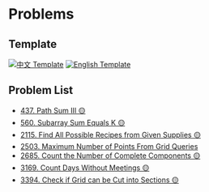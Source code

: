 # Problems

## Template

[![中文 Template](https://img.shields.io/badge/中文-Template-34495E)](template_zh.md)
[![English Template](https://img.shields.io/badge/English-Template-27AE60)](template_en.md)

## Problem List

<!-- PROBLEM_LIST_START -->
- [437. Path Sum III 🟡](437.%20Path%20Sum%20III)
- [560. Subarray Sum Equals K 🟡](560.%20Subarray%20Sum%20Equals%20K)
- [2115. Find All Possible Recipes from Given Supplies 🟡](2115.%20Find%20All%20Possible%20Recipes%20from%20Given%20Supplies)
- [2503. Maximum Number of Points From Grid Queries](2503.%20Maximum%20Number%20of%20Points%20From%20Grid%20Queries)
- [2685. Count the Number of Complete Components 🟡](2685.%20Count%20the%20Number%20of%20Complete%20Components)
- [3169. Count Days Without Meetings 🟡](3169.%20Count%20Days%20Without%20Meetings)
- [3394. Check if Grid can be Cut into Sections 🟡](3394.%20Check%20if%20Grid%20can%20be%20Cut%20into%20Sections)
<!-- PROBLEM_LIST_END -->
